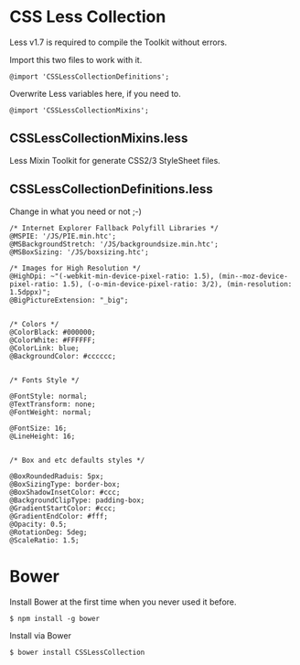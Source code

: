 # CSS Less Collection

Less v1.7 is required to compile the Toolkit without errors.

Import this two files to work with it.

    @import 'CSSLessCollectionDefinitions';
	
Overwrite Less variables here, if you need to.

    @import 'CSSLessCollectionMixins';


## CSSLessCollectionMixins.less

Less Mixin Toolkit for generate CSS2/3 StyleSheet files.


## CSSLessCollectionDefinitions.less

Change in what you need or not ;-)

    /* Internet Explorer Fallback Polyfill Libraries */
    @MSPIE: '/JS/PIE.min.htc';
    @MSBackgroundStretch: '/JS/backgroundsize.min.htc';
    @MSBoxSizing: '/JS/boxsizing.htc';

    /* Images for High Resolution */
    @HighDpi: ~"(-webkit-min-device-pixel-ratio: 1.5), (min--moz-device-pixel-ratio: 1.5), (-o-min-device-pixel-ratio: 3/2), (min-resolution: 1.5dppx)";
    @BigPictureExtension: "_big";


    /* Colors */
    @ColorBlack: #000000;
    @ColorWhite: #FFFFFF;
    @ColorLink: blue;
    @BackgroundColor: #cccccc;


    /* Fonts Style */

    @FontStyle: normal;
    @TextTransform: none;
    @FontWeight: normal;

    @FontSize: 16;
    @LineHeight: 16;


    /* Box and etc defaults styles */

    @BoxRoundedRaduis: 5px;
    @BoxSizingType: border-box;
    @BoxShadowInsetColor: #ccc;
    @BackgroundClipType: padding-box;
    @GradientStartColor: #ccc;
    @GradientEndColor: #fff;
    @Opacity: 0.5;
    @RotationDeg: 5deg;
    @ScaleRatio: 1.5;


# Bower

Install Bower at the first time when you never used it before.

    $ npm install -g bower

Install via Bower

    $ bower install CSSLessCollection
